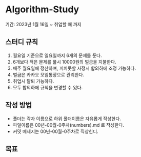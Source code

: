 # Algorithm-Study

기간: 2023년 1월 16일 ~ 취업할 때 까지

## 스터디 규칙

1. 월요일 기준으로 일요일까지 6개의 문제를 푼다.
2. 6개보다 적은 문제를 풀시 10000원의 벌금을 지불한다.
3. 매주 월요일에 정산하며, 피치못할 사정시 합의하에 조정 가능하다.
4. 벌금은 카카오 모임통장으로 관리한다.
5. 취업시 탈퇴 가능하다.
6. 모두 합의하에 규칙을 변경할 수 있다.

## 작성 방법

- 폴더는 각자 이름으로 하위 폴더이름은 자유롭게 작성한다.
- 파일이름은 00년-00월-0주차(numbers).md 로 작성한다. 
- 커밋 메세지는 00년-00월-0주차로 직상힌디.

## 목표 

